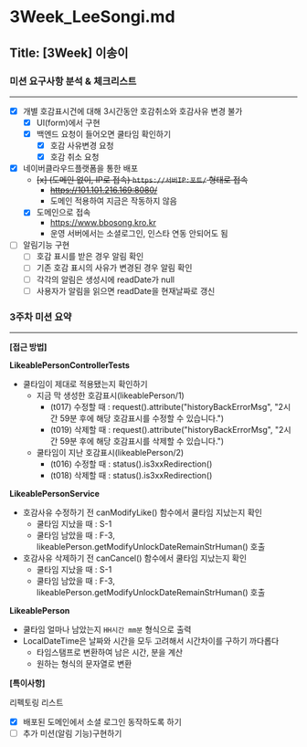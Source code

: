 # 3Week_LeeSongi.md

## Title: [3Week] 이송이

### 미션 요구사항 분석 & 체크리스트

---

- [x] 개별 호감표시건에 대해 3시간동안 호감취소와 호감사유 변경 불가
    - [x] UI(form)에서 구현
    - [x] 백엔드 요청이 들어오면 쿨타임 확인하기
      - [x] 호감 사유변경 요청
      - [x] 호감 취소 요청

- [x] 네이버클라우드플랫폼을 통한 배포
    - ~~[x] (도메인 없이, IP로 접속) `https://서버IP:포트/` 형태로 접속~~
      - ~~https://101.101.216.169:8080/~~
      - 도메인 적용하여 지금은 작동하지 않음
    - [x] 도메인으로 접속
      - https://www.bbosong.kro.kr
      - 운영 서버에서는 소셜로그인, 인스타 연동 안되어도 됨

- [ ] 알림기능 구현
  - [ ] 호감 표시를 받은 경우 알림 확인
  - [ ] 기존 호감 표시의 사유가 변경된 경우 알림 확인
  - [ ] 각각의 알림은 생성시에 readDate가 null
  - [ ] 사용자가 알림을 읽으면 readDate을 현재날짜로 갱신

### 3주차 미션 요약

---

**[접근 방법]**

**LikeablePersonControllerTests**
- 쿨타임이 제대로 적용됐는지 확인하기
  - 지금 막 생성한 호감표시(likeablePerson/1)
    - (t017) 수정할 때 : request().attribute("historyBackErrorMsg", "2시간 59분 후에 해당 호감표시를 수정할 수 있습니다.")
    - (t019) 삭제할 때 : request().attribute("historyBackErrorMsg", "2시간 59분 후에 해당 호감표시를 삭제할 수 있습니다.")
  - 쿨타임이 지난 호감표시(likeablePerson/2)
    - (t016) 수정할 때 : status().is3xxRedirection()
    - (t018) 삭제할 때 : status().is3xxRedirection()
    
**LikeablePersonService**
- 호감사유 수정하기 전 canModifyLike() 함수에서 쿨타임 지났는지 확인
  - 쿨타임 지났을 때 : S-1
  - 쿨타임 남았을 때 : F-3, likeablePerson.getModifyUnlockDateRemainStrHuman() 호출
- 호감사유 삭제하기 전 canCancel() 함수에서 쿨타임 지났는지 확인
  - 쿨타임 지났을 때 : S-1
  - 쿨타임 남았을 때 : F-3, likeablePerson.getModifyUnlockDateRemainStrHuman() 호출

**LikeablePerson**
- 쿨타임 얼마나 남았는지 `HH시간 mm분` 형식으로 출력
- LocalDateTime은 날짜와 시간을 모두 고려해서 시간차이를 구하기 까다롭다
  - 타임스탬프로 변환하여 남은 시간, 분을 계산
  - 원하는 형식의 문자열로 변환

**[특이사항]**

리펙토링 리스트
- [x] 배포된 도메인에서 소셜 로그인 동작하도록 하기
- [ ] 추가 미션(알림 기능)구현하기